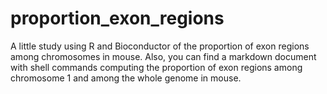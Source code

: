 # proportion_exon_regions
A little study using R and Bioconductor of the proportion of exon regions among chromosomes in mouse. Also, you can find a markdown document with shell commands computing the proportion of exon regions among chromosome 1 and among the whole genome in mouse.  
